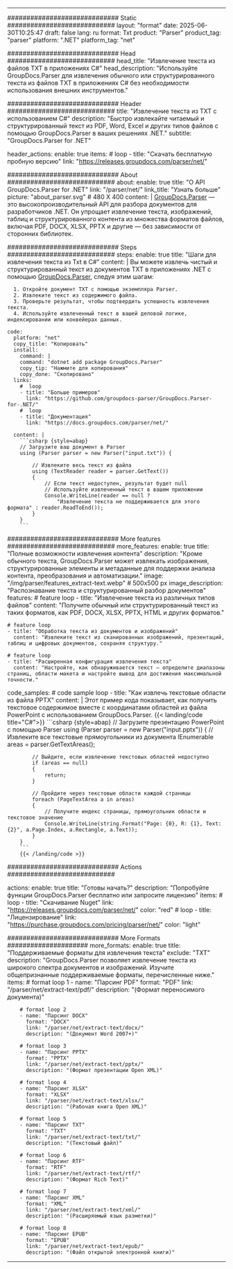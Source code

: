 


---
############################# Static ############################
layout: "format"
date:  2025-06-30T10:25:47
draft: false
lang: ru
format: Txt
product: "Parser"
product_tag: "parser"
platform: ".NET"
platform_tag: "net"

############################# Head ############################
head_title: "Извлечение текста из файлов TXT в приложениях C#"
head_description: "Используйте GroupDocs.Parser для извлечения обычного или структурированного текста из файлов TXT в приложениях C# без необходимости использования внешних инструментов."

############################# Header ############################
title: "Извлечение текста из TXT с использованием C#" 
description: "Быстро извлекайте читаемый и структурированный текст из PDF, Word, Excel и других типов файлов с помощью GroupDocs.Parser в ваших решениях .NET."
subtitle: "GroupDocs.Parser for .NET" 

header_actions:
  enable: true
  items:
    #  loop
    - title: "Скачать бесплатную пробную версию"
      link: "https://releases.groupdocs.com/parser/net/"
      
############################# About ############################
about:
    enable: true
    title: "О API GroupDocs.Parser for .NET"
    link: "/parser/net/"
    link_title: "Узнать больше"
    picture: "about_parser.svg" # 480 X 400
    content: |
       [GroupDocs.Parser](/parser/net/) — это высокопроизводительный API для разбора документов для разработчиков .NET. Он упрощает извлечение текста, изображений, таблиц и структурированного контента из множества форматов файлов, включая PDF, DOCX, XLSX, PPTX и другие — без зависимости от сторонних библиотек.

############################# Steps ############################
steps:
    enable: true
    title: "Шаги для извлечения текста из Txt в C#"
    content: |
      Вы можете извлечь чистый и структурированный текст из документов TXT в приложениях .NET с помощью [GroupDocs.Parser](/parser/net/), следуя этим шагам:
      
      1. Откройте документ TXT с помощью экземпляра Parser.
      2. Извлеките текст из содержимого файла.
      3. Проверьте результат, чтобы подтвердить успешность извлечения текста.
      4. Используйте извлеченный текст в вашей деловой логике, индексировании или конвейерах данных.
   
    code:
      platform: "net"
      copy_title: "Копировать"
      install:
        command: |
        command: "dotnet add package GroupDocs.Parser"
        copy_tip: "Нажмите для копирования"
        copy_done: "Скопировано"
      links:
        #  loop
        - title: "Больше примеров"
          link: "https://github.com/groupdocs-parser/GroupDocs.Parser-for-.NET/"
        #  loop
        - title: "Документация"
          link: "https://docs.groupdocs.com/parser/net/"
          
      content: |
        ```csharp {style=abap}
        // Загрузите ваш документ в Parser
        using (Parser parser = new Parser("input.txt")) {

            // Извлеките весь текст из файла
            using (TextReader reader = parser.GetText()) 
            {
                // Если текст недоступен, результат будет null
                // Используйте извлеченный текст в вашем приложении
                Console.WriteLine(reader == null ? 
                    "Извлечение текста не поддерживается для этого формата" : reader.ReadToEnd());
            }
        }
        ```  

############################# More features ############################
more_features:
  enable: true
  title: "Полные возможности извлечения контента"
  description: "Кроме обычного текста, GroupDocs.Parser может извлекать изображения, структурированные элементы и метаданные для поддержки анализа контента, преобразования и автоматизации."
  image: "/img/parser/features_extract-text.webp" # 500x500 px
  image_description: "Распознавание текста и структурированный разбор документов"
  features:
    # feature loop
    - title: "Извлечение текста из различных типов файлов"
      content: "Получите обычный или структурированный текст из таких форматов, как PDF, DOCX, XLSX, PPTX, HTML и других форматов."

    # feature loop
    - title: "Обработка текста из документов и изображений"
      content: "Извлеките текст из сканированных изображений, презентаций, таблиц и цифровых документов, сохраняя структуру."

    # feature loop
    - title: "Расширенная конфигурация извлечения текста"
      content: "Настройте, как обнаруживается текст — определите диапазоны страниц, области макета и настройте вывод для достижения максимальной точности."
      
  code_samples:
    # code sample loop
    - title: "Как извлечь текстовые области из файла PPTX"
      content: |
        Этот пример кода показывает, как получить текстовое содержимое вместе с координатами областей из файла PowerPoint с использованием GroupDocs.Parser.
        {{< landing/code title="C#">}}
        ```csharp {style=abap}
        //  Загрузите презентацию PowerPoint с помощью Parser
        using (Parser parser = new Parser("input.pptx"))
        {
            // Извлеките все текстовые прямоугольники из документа
            IEnumerable<PageTextArea> areas = parser.GetTextAreas();

            // Выйдите, если извлечение текстовых областей недоступно
            if (areas == null)
            {
                return;
            }

            // Пройдите через текстовые области каждой страницы
            foreach (PageTextArea a in areas)
            {
                // Получите индекс страницы, прямоугольник области и текстовое значение
                Console.WriteLine(string.Format("Page: {0}, R: {1}, Text: {2}", a.Page.Index, a.Rectangle, a.Text));
            }
        }
        ```
        {{< /landing/code >}}


############################# Actions ############################

actions:
  enable: true
  title: "Готовы начать?"
  description: "Попробуйте функции GroupDocs.Parser бесплатно или запросите лицензию"
  items:
    #  loop
    - title: "Скачивание Nuget"
      link: "https://releases.groupdocs.com/parser/net/"
      color: "red"
        #  loop
    - title: "Лицензирование"
      link: "https://purchase.groupdocs.com/pricing/parser/net/"
      color: "light"


############################# More Formats #####################
more_formats:
    enable: true
    title: "Поддерживаемые форматы для извлечения текста"
    exclude: "TXT"
    description: "GroupDocs.Parser позволяет извлечение текста из широкого спектра документов и изображений. Изучите общепризнанные поддерживаемые форматы, перечисленные ниже."
    items: 
        # format loop 1
        - name: "Парсинг PDF"
          format: "PDF"
          link: "/parser/net/extract-text/pdf/"
          description: "(Формат переносимого документа)"
          
        # format loop 2
        - name: "Парсинг DOCX"
          format: "DOCX"
          link: "/parser/net/extract-text/docx/"
          description: "(Документ Word 2007+)"
          
        # format loop 3
        - name: "Парсинг PPTX"
          format: "PPTX"
          link: "/parser/net/extract-text/pptx/"
          description: "(Формат презентации Open XML)"
          
        # format loop 4
        - name: "Парсинг XLSX"
          format: "XLSX"
          link: "/parser/net/extract-text/xlsx/"
          description: "(Рабочая книга Open XML)"
          
        # format loop 5
        - name: "Парсинг TXT"
          format: "TXT"
          link: "/parser/net/extract-text/txt/"
          description: "(Текстовый файл)"
          
        # format loop 6
        - name: "Парсинг RTF"
          format: "RTF"
          link: "/parser/net/extract-text/rtf/"
          description: "(Формат Rich Text)"
          
        # format loop 7
        - name: "Парсинг XML"
          format: "XML"
          link: "/parser/net/extract-text/xml/"
          description: "(Расширяемый язык разметки)"
          
        # format loop 8
        - name: "Парсинг EPUB"
          format: "EPUB"
          link: "/parser/net/extract-text/epub/"
          description: "(Файл открытой электронной книги)"
         
          

---